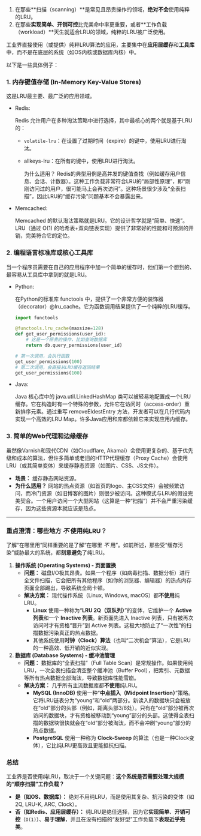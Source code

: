 

1. 在那些**扫描（scanning）**是常见且昂贵操作的领域，**绝对不会**使用纯粹的LRU。
2. 在那些**实现简单、开销可控**比完美命中率更重要，或者**工作负载（workload）**天生就适合LRU的领域，纯粹的LRU被广泛使用。

工业界直接使用（或提供）纯粹LRU算法的应用，主要集中在**应用层缓存**和**工具库**中，而不是在底层的系统（如OS内核或数据库内核）中。

以下是一些具体例子：



### 1. 内存键值存储 (In-Memory Key-Value Stores)

这是LRU最主要、最广泛的应用领域。

- Redis:

  Redis 允许用户在多种淘汰策略中进行选择，其中最核心的两个就是基于LRU的：

  - `volatile-lru`：在设置了过期时间（expire）的键中，使用LRU进行淘汰。

  - allkeys-lru：在所有的键中，使用LRU进行淘汰。

    为什么适用？ Redis的典型用例是高并发的键值查找（例如缓存用户信息、会话、计数器）。这种工作负载非常符合LRU的“局部性原理”，即“刚刚访问过的用户，很可能马上会再次访问”。这种场景很少涉及“全表扫描”，因此LRU的“缓存污染”问题基本不会暴露出来。

- Memcached:

  Memcached 的默认淘汰策略就是LRU。它的设计哲学就是“简单、快速”。LRU（通过 O(1) 的哈希表+双向链表实现）提供了非常好的性能和可预测的开销，完美符合它的定位。



### 2. 编程语言标准库或核心工具库

当一个程序员需要在自己的应用程序中加一个简单的缓存时，他们第一个想到的、最容易从工具库中拿到的就是LRU。

- Python:

  在Python的标准库 functools 中，提供了一个非常方便的装饰器（decorator）@lru_cache。它为函数调用结果提供了一个纯粹的LRU缓存。

  ```python
  import functools
  
  @functools.lru_cache(maxsize=128)
  def get_user_permissions(user_id):
      # 这是一个昂贵的操作，比如查询数据库
      return db.query_permissions(user_id)
  
  # 第一次调用，会执行函数
  get_user_permissions(100) 
  # 第二次调用，会直接从LRU缓存返回结果
  get_user_permissions(100) 
  ```

- Java:

  Java 核心库中的 java.util.LinkedHashMap 类可以被轻易地配置成一个LRU缓存。它在构造时有一个特殊的参数，允许它在访问时（access-order）重新排序元素。通过重写 removeEldestEntry 方法，开发者可以在几行代码内实现一个高效的LRU Map。许多Java应用和库都依赖它来实现应用内缓存。



### 3. 简单的Web代理和边缘缓存

虽然像Varnish和现代CDN（如Cloudflare, Akamai）会使用更复杂的、基于优先级和成本的算法，但许多简单或老旧的HTTP代理缓存（Proxy Cache）会使用LRU（或其简单变体）来缓存静态资源（如图片、CSS、JS文件）。

- **场景：** 缓存静态网站资源。
- **为什么适用？** 网站的热点资源（如首页的logo、主CSS文件）会被频繁访问，而冷门资源（如旧博客的图片）则很少被访问。这种模式与LRU的假设完美契合。一个用户访问一个大型网站（这算是一种“扫描”）并不会严重污染缓存，因为这些资源本就应该是热点。

------



### 重点澄清：哪些地方 *不* 使用纯LRU？

了解“在哪里用”同样重要的是了解“在哪里 *不* 用”。如前所述，那些受“缓存污染”威胁最大的系统，都**刻意避免**了纯LRU。

1. **操作系统 (Operating Systems) - 页面置换**
   - **问题：** 磁盘I/O极其昂贵。如果一个程序（如病毒扫描、数据分析）进行全文件扫描，它会把所有其他程序（如你的浏览器、编辑器）的热点内存页面全部踢出，导致系统全局卡顿。
   - **解决方案：** 现代操作系统（Linux, Windows, macOS）都**不使用**纯LRU。
     - **Linux** 使用一种称为“**LRU 2Q（双队列）**”的变体，它维护一个 **Active 列表**和一个 **Inactive 列表**。新页面先进入 Inactive 列表，只有被再次访问时才有资格“晋升”到 Active 列表。这极大地防止了“一次性”的扫描数据污染真正的热点数据。
     - 其他系统使用**时钟（Clock）算法**（也叫“二次机会”算法），它是LRU的一种高效、低开销的近似实现。
2. **数据库 (Database Systems) - 缓冲池管理**
   - **问题：** 数据库的“全表扫描”（Full Table Scan）是常规操作。如果使用纯LRU，一次全表扫描会清空整个缓冲池（Buffer Pool），把索引、元数据等所有热点数据全部淘汰，导致数据库性能雪崩。
   - **解决方案：** 几乎所有主流数据库都**不使用**纯LRU。
     - **MySQL (InnoDB)** 使用一种“**中点插入（Midpoint Insertion）**”策略。它将LRU链表分为“young”和“old”两部分。新读入的数据块只会被放在“old”部分的头部（例如，距离头部3/8处）。只有在“old”部分被再次访问的数据块，才有资格被移动到“young”部分的头部。这使得全表扫描的数据块很快就会在“old”部分被淘汰，而不会冲刷“young”部分的热点数据。
     - **PostgreSQL** 使用一种称为 **Clock-Sweep** 的算法（也是一种Clock变体），它比纯LRU更高效且更能抵抗扫描。



### 总结

工业界是否使用纯LRU，取决于一个关键问题：**这个系统是否需要处理大规模的“顺序扫描”工作负载？**

- **是（如OS、数据库）：** 绝对不用纯LRU，而是使用其复杂、抗污染的变体（如 2Q, LRU-K, ARC, Clock）。
- **否（如Redis、应用层缓存）：** 纯LRU是绝佳选择，因为它**实现简单**、**开销可控**（`O(1)`）、**易于理解**，并且在没有扫描的“友好型”工作负载下**表现近乎完美**。

